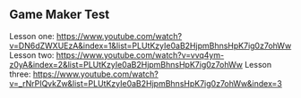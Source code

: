 Game Maker Test
--------------

Lesson one: https://www.youtube.com/watch?v=DN6dZWXUEzA&index=1&list=PLUtKzyIe0aB2HjpmBhnsHpK7ig0z7ohWw
Lesson two: https://www.youtube.com/watch?v=vvq4ym-z0yA&index=2&list=PLUtKzyIe0aB2HjpmBhnsHpK7ig0z7ohWw
Lesson three: https://www.youtube.com/watch?v=_rNrPIQvkZw&list=PLUtKzyIe0aB2HjpmBhnsHpK7ig0z7ohWw&index=3
